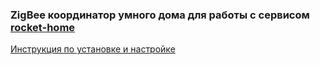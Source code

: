### ZigBee координатор умного дома для работы с сервисом [rocket-home](https://rocket-home.ru/)

[Инструкция по установке и настройке](https://rocket-home.ru/docs/installation.html)
